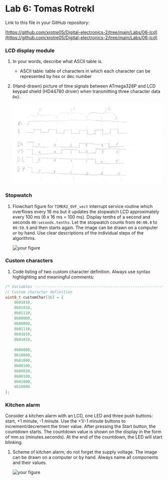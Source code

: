 # Lab 6: Tomas Rotrekl

Link to this file in your GitHub repository:

[https://github.com/xrotre05/Digital-electronics-2/tree/main/Labs/06-lcd](https://github.com/xrotre05/Digital-electronics-2/tree/main/Labs/06-lcd)


### LCD display module

1. In your words, describe what ASCII table is.
   * ASCII table: table of characters in which each character can be represented by hex or dec number

2. (Hand-drawn) picture of time signals between ATmega328P and LCD keypad shield (HD44780 driver) when transmitting three character data `De2`.

   ![signalsDe2](https://github.com/xrotre05/Digital-electronics-2/blob/main/Labs/06-lcd/signalsDe2.jpg)


### Stopwatch

1. Flowchart figure for `TIMER2_OVF_vect` interrupt service routine which overflows every 16&nbsp;ms but it updates the stopwatch LCD approximately every 100&nbsp;ms (6 x 16&nbsp;ms = 100&nbsp;ms). Display tenths of a second and seconds `00:seconds.tenths`. Let the stopwatch counts from `00:00.0` to `00:59.9` and then starts again. The image can be drawn on a computer or by hand. Use clear descriptions of the individual steps of the algorithms.

   ![your figure]()


### Custom characters

1. Code listing of two custom character definition. Always use syntax highlighting and meaningful comments:

```c
/* Variables ---------------------------------------------------------*/
// Custom character definition
uint8_t customChar[16] = {
	0b01010,
	0b01010,
	0b01110,
	0b00000,
	0b00000,
	0b01110,
	0b01010,
	0b01010,
  
	0b00000,
	0b10000,
	0b01000,
	0b00100,
	0b00010,
	0b00100,
	0b01000,
	0b10000
};
```


### Kitchen alarm

Consider a kitchen alarm with an LCD, one LED and three push buttons: start, +1 minute, -1 minute. Use the +1/-1 minute buttons to increment/decrement the timer value. After pressing the Start button, the countdown starts. The countdown value is shown on the display in the form of mm.ss (minutes.seconds). At the end of the countdown, the LED will start blinking.

1. Scheme of kitchen alarm; do not forget the supply voltage. The image can be drawn on a computer or by hand. Always name all components and their values.

   ![your figure]()
